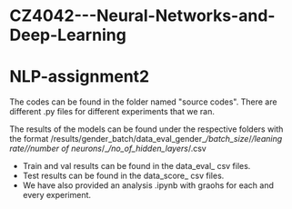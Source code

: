 # CZ4042---Neural-Networks-and-Deep-Learning
# NLP-assignment2

The codes can be found in the folder named "source codes". There are different .py files for different experiments that we ran.

The results of the models can be found under the respective folders with the format  /results/gender_batch/data_eval_gender_*/batch_size*/_*/leaning rate*/_*/number of neurons*/_*/no_of_hidden_layers*/.csv
  * Train and val results can be found in the data_eval_ csv files. 
  * Test results can be found in the data_score_ csv files. 
  * We have also provided an analysis .ipynb with graohs for each and every experiment.



